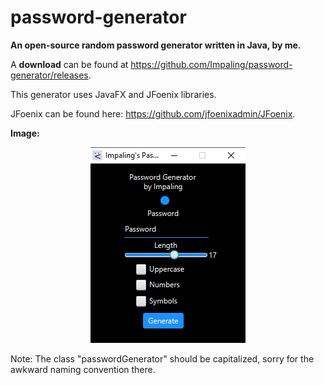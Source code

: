 # password-generator
**An open-source random password generator written in Java, by me.**

A **download** can be found at https://github.com/Impaling/password-generator/releases.

This generator uses JavaFX and JFoenix libraries. 

JFoenix can be found here: https://github.com/jfoenixadmin/JFoenix.

**Image:**
<p align="center">
  <img src = "https://github.com/Impaling/password-generator/blob/master/Password%20Generator.png" />
</p>

Note: The class "passwordGenerator" should be capitalized, sorry for the awkward naming convention there.
